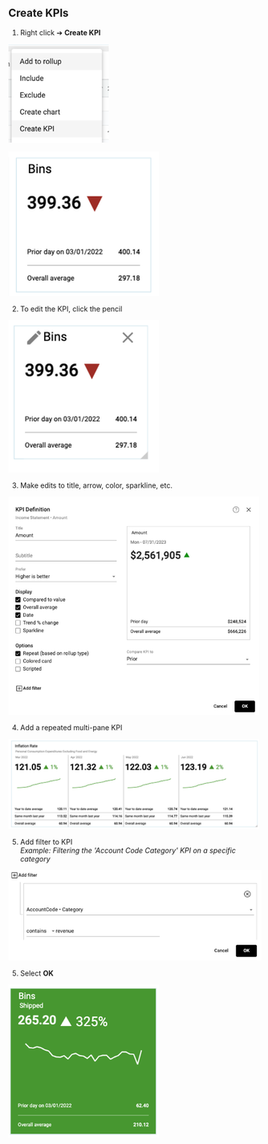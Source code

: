## Create KPIs

1.  Right click ➔ **Create KPI**

<img src="../assets/kpi.png"  style="width:200px" class="border"></img>

<img src="../assets/kpi_created.png"  style="width:300px" class="border"></img>

2.  To edit the KPI, click the pencil

<img src="../assets/kpi_pencil.png"  style="width:300px" class="border"></img>

3.  Make edits to title, arrow, color, sparkline, etc.

<img src="../assets/kpi_definition1_matt.png"  style="width:500px" class="border"></img>

4. Add a repeated multi-pane KPI

<img src="../assets/kpi_repeat_1.png"  style="width:500px" class="border"></img>

5.  Add filter to KPI
<br> *Example:  Filtering the 'Account Code Category' KPI on a specific category*

<img src="../assets/kpi_definition2_matt.png"  style="width:600px" class="border"></img>

5.  Select **OK**

<img src="../assets/kpi_finished.png"  style="width:300px" class="border"></img>
